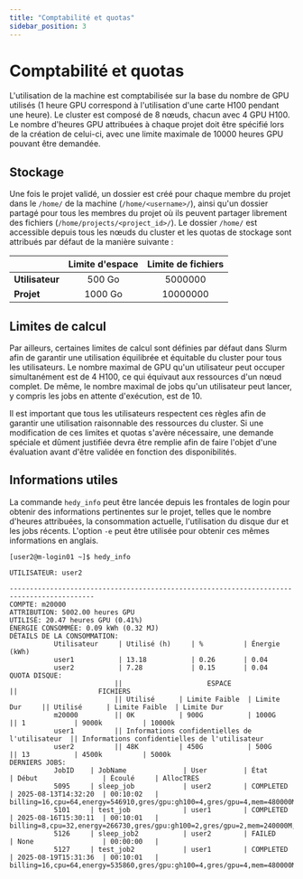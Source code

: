 ```yaml
---
title: "Comptabilité et quotas"
sidebar_position: 3
---
```

# Comptabilité et quotas

L'utilisation de la machine est comptabilisée sur la base du nombre de GPU utilisés (1 heure GPU correspond à l'utilisation d'une carte H100 pendant une heure). Le cluster est composé de 8 nœuds, chacun avec 4 GPU H100. Le nombre d'heures GPU attribuées à chaque projet doit être spécifié lors de la création de celui-ci, avec une limite maximale de 10000 heures GPU pouvant être demandée.


## Stockage

Une fois le projet validé, un dossier est créé pour chaque membre du projet dans le `/home/` de la machine (`/home/<username>/`), ainsi qu'un dossier partagé pour tous les membres du projet où ils peuvent partager librement des fichiers (`/home/projects/<project_id>/`). Le dossier `/home/` est accessible depuis tous les nœuds du cluster et les quotas de stockage sont attribués par défaut de la manière suivante :

|                   | Limite d'espace      | Limite de fichiers    |
| ----------------- | :------------------: | :-------------------: |
| **Utilisateur**   | 500 Go               | 5000000              |
| **Projet**        | 1000 Go              | 10000000               |


## Limites de calcul

Par ailleurs, certaines limites de calcul sont définies par défaut dans Slurm afin de garantir une utilisation équilibrée et équitable du cluster pour tous les utilisateurs. Le nombre maximal de GPU qu'un utilisateur peut occuper simultanément est de 4 H100, ce qui équivaut aux ressources d'un nœud complet.  De même, le nombre maximal de jobs qu'un utilisateur peut lancer, y compris les jobs en attente d'exécution, est de 10.

Il est important que tous les utilisateurs respectent ces règles afin de garantir une utilisation raisonnable des ressources du cluster. Si une modification de ces limites et quotas s'avère nécessaire, une demande spéciale et dûment justifiée devra être remplie afin de faire l'objet d'une évaluation avant d'être validée en fonction des disponibilités.

## Informations utiles

La commande `hedy_info` peut être lancée depuis les frontales de login pour obtenir des informations pertinentes sur le projet, telles que le nombre d'heures attribuées, la consommation actuelle, l'utilisation du disque dur et les jobs récents. L'option `-e` peut être utilisée pour obtenir ces mêmes informations en anglais.

```
[user2@m-login01 ~]$ hedy_info 

UTILISATEUR: user2

-------------------------------------------------------------------------------------------
COMPTE: m20000
ATTRIBUTION: 5002.00 heures GPU
UTILISÉ: 20.47 heures GPU (0.41%)
ÉNERGIE CONSOMMÉE: 0.09 kWh (0.32 MJ)
DÉTAILS DE LA CONSOMMATION:
           Utilisateur     | Utilisé (h)     | %          | Énergie (kWh)
           user1           | 13.18           | 0.26       | 0.04
           user2           | 7.28            | 0.15       | 0.04
QUOTA DISQUE:
                          ||                     ESPACE                     ||                    FICHIERS      
                          || Utilisé      | Limite Faible  | Limite Dur     || Utilisé      | Limite Faible  | Limite Dur    
           m20000         || 0K           | 900G           | 1000G          || 1            | 9000k          | 10000k        
           user1          || Informations confidentielles de l'utilisateur  || Informations confidentielles de l'utilisateur 
           user2          || 48K          | 450G           | 500G           || 13           | 4500k          | 5000k         
DERNIERS JOBS:
           JobID    | JobName              | User         | État               | Début                | Écoulé     | AllocTRES
           5095     | sleep_job            | user2        | COMPLETED          | 2025-08-13T14:32:20  | 00:10:02   | billing=16,cpu=64,energy=546910,gres/gpu:gh100=4,gres/gpu=4,mem=480000M,node=1
           5101     | test_job             | user1        | COMPLETED          | 2025-08-16T15:30:11  | 00:10:01   | billing=8,cpu=32,energy=266730,gres/gpu:gh100=2,gres/gpu=2,mem=240000M,node=1
           5126     | sleep_job2           | user2        | FAILED             | None                 | 00:00:00   | 
           5127     | test_job2            | user1        | COMPLETED          | 2025-08-19T15:31:36  | 00:10:01   | billing=16,cpu=64,energy=535860,gres/gpu:gh100=4,gres/gpu=4,mem=480000M,node=1
```